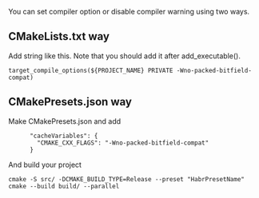 You can set compiler option or disable compiler warning using two ways.
## CMakeLists.txt way
Add string like this. Note that you should add it after add_executable().
```
target_compile_options(${PROJECT_NAME} PRIVATE -Wno-packed-bitfield-compat)
```

## CMakePresets.json way
Make CMakePresets.json and add
```
      "cacheVariables": {
      	"CMAKE_CXX_FLAGS": "-Wno-packed-bitfield-compat"
      }
```
And build your project
```
cmake -S src/ -DCMAKE_BUILD_TYPE=Release --preset "HabrPresetName"
cmake --build build/ --parallel
```
